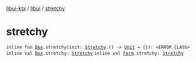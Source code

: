 [libui-ktx](../index.md) / [libui](index.md) / [stretchy](./stretchy.md)

# stretchy

`inline fun `[`Box`](-box/index.md)`.stretchy(init: `[`Stretchy`](-box/-stretchy/index.md)`.() -> `[`Unit`](https://kotlinlang.org/api/latest/jvm/stdlib/kotlin/-unit/index.html)` = {}): <ERROR CLASS>`
`inline val `[`Box`](-box/index.md)`.stretchy: `[`Stretchy`](-box/-stretchy/index.md)
`inline val `[`Form`](-form/index.md)`.stretchy: `[`Stretchy`](-form/-stretchy/index.md)